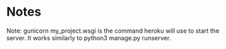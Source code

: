 # Notes
Note: gunicorn my_project.wsgi is the command heroku will use to start the server. It works similarly to python3 manage.py runserver.